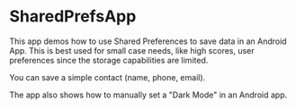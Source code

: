 # SharedPrefsApp

This app demos how to use Shared Preferences to save data in an Android App. 
This is best used for small case needs, like high scores, user preferences since the storage capabilities are limited. 

You can save a simple contact (name, phone, email).

The app also shows how to manually set a "Dark Mode" in an Android app. 
